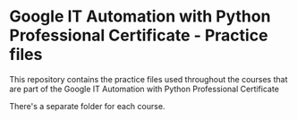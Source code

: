 # Google IT Automation with Python Professional Certificate - Practice files

This repository contains the practice files used throughout the courses that are
part of the Google IT Automation with Python Professional Certificate

There's a separate folder for each course.




